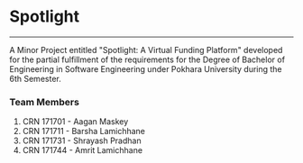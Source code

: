 <h1>Spotlight</h1>
<hr>
A Minor Project entitled "Spotlight: A Virtual Funding Platform" developed for the partial fulfillment of the requirements for
the Degree of Bachelor of Engineering in Software Engineering under Pokhara University during the 6th Semester.

<h3>Team Members</h3>
<ol>
  <li>CRN 171701 - Aagan Maskey</li>
  <li>CRN 171711 - Barsha Lamichhane</li>
  <li>CRN 171731 - Shrayash Pradhan</li>
  <li>CRN 171744 - Amrit Lamichhane</li>
